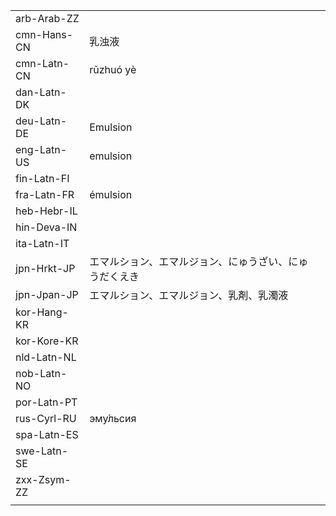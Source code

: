 | | | |
|-|-|-|
| arb-Arab-ZZ |  |  |
| cmn-Hans-CN | 乳浊液 |  |
| cmn-Latn-CN | rǔzhuó yè |  |
| dan-Latn-DK |  |  |
| deu-Latn-DE | Emulsion |  |
| eng-Latn-US | emulsion |  |
| fin-Latn-FI |  |  |
| fra-Latn-FR | émulsion |  |
| heb-Hebr-IL |  |  |
| hin-Deva-IN |  |  |
| ita-Latn-IT |  |  |
| jpn-Hrkt-JP | エマルション、エマルジョン、にゅうざい、にゅうだくえき |  |
| jpn-Jpan-JP | エマルション、エマルジョン、乳剤、乳濁液 |  |
| kor-Hang-KR |  |  |
| kor-Kore-KR |  |  |
| nld-Latn-NL |  |  |
| nob-Latn-NO |  |  |
| por-Latn-PT |  |  |
| rus-Cyrl-RU | эму́льсия |  |
| spa-Latn-ES |  |  |
| swe-Latn-SE |  |  |
| zxx-Zsym-ZZ |  |  |
|  |  |  |
